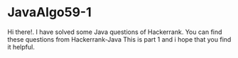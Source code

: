 # JavaAlgo59-1
 
Hi there!. I have solved some Java questions of Hackerrank. You can find these questions from Hackerrank-Java This is part 1 and i hope that you find it helpful.
